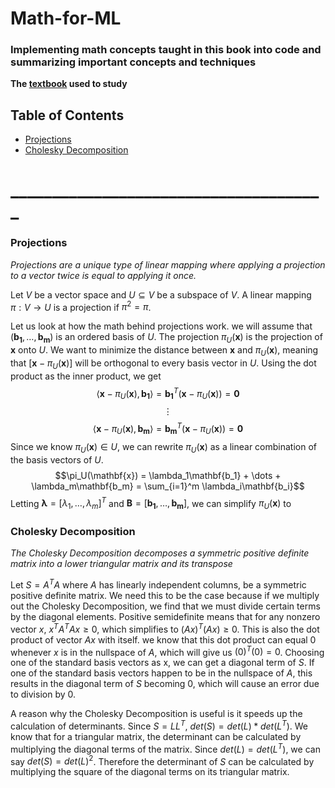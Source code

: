 # Math-for-ML
### Implementing math concepts taught in this book into code and summarizing important concepts and techniques

**The [textbook](https://course.ccs.neu.edu/ds4420sp20/readings/mml-book.pdf) used to study**

## Table of Contents
- [Projections](#projections)
- [Cholesky Decomposition](#cholesky-decomposition)

# ______________________________________



### Projections

*Projections are a unique type of linear mapping where applying a projection to a vector twice is equal to applying it once.*

Let $V$ be a vector space and $U \subseteq V$ be a subspace of $V$. A linear mapping $\pi : V \rightarrow U$ is a projection if $\pi^{2} = \pi$.

Let us look at how the math behind projections work. we will assume that $(\mathbf{b_1}, \dots, \mathbf{b_m})$ is an ordered basis of $U$. The projection $\pi_U(\textbf{x})$ is the projection of $\textbf{x}$ onto $U$. We want to minimize the distance between $\textbf{x}$ and $\pi_U(\textbf{x})$, meaning that $[\textbf{x} -  \pi_U(\textbf{x})]$ will be orthogonal to every basis vector in $U$. Using the dot product as the inner product, we get $$\langle \mathbf{x} -  \pi_U(\mathbf{x}), \mathbf{b_1} \rangle = \mathbf{b_1}^T(\mathbf{x} -  \pi_U(\mathbf{x})) = \mathbf{0}$$ $$\vdots$$ $$\langle \mathbf{x} -  \pi_U(\mathbf{x}), \mathbf{b_m} \rangle = \mathbf{b_m}^T(\mathbf{x} -  \pi_U(\mathbf{x})) = \mathbf{0}$$ Since we know $\pi_U(\mathbf{x}) \in U$, we can rewrite $\pi_U(\mathbf{x})$ as a linear combination of the basis vectors of $U$. $$\pi_U(\mathbf{x}) = \lambda_1\mathbf{b_1} + \dots + \lambda_m\mathbf{b_m} = \sum_{i=1}^m \lambda_i\mathbf{b_i}$$ Letting $\mathbf{\lambda} = [\lambda_1, \dots, \lambda_m]^T$ and $\mathbf{B} = [\mathbf{b_1}, \dots, \mathbf{b_m}]$, we can simplify $\pi_U(\mathbf{x})$ to


### Cholesky Decomposition

*The Cholesky Decomposition decomposes a symmetric positive definite matrix into a lower triangular matrix and its transpose*

Let $S = A^TA$ where $A$ has linearly independent columns, be a symmetric positive definite matrix. We need this to be the case because 
if we multiply out the Cholesky Decomposition, we find that we must divide certain terms by the diagonal elements. Positive semidefinite
means that for any nonzero vector $x$, $x^TA^TAx \geq 0$, which simplifies to $(Ax)^T(Ax) \geq 0$. This is also the dot product of vector $Ax$
with itself. we know that this dot product can equal $0$ whenever $x$ is in the nullspace of $A$, which will give us $(0)^T(0) = 0$.
Choosing one of the standard basis vectors as x, we can get a diagonal term of $S$. If one of the standard basis vectors happen to be in
the nullspace of $A$, this results in the diagonal term of $S$ becoming $0$, which will cause an error due to division by $0$.

A reason why the Cholesky Decomposition is useful is it speeds up the calculation of determinants. Since $S = LL^T$, 
$det(S) = det(L) * det(L^T)$. We know that for a triangular matrix, the determinant can be calculated by multiplying the diagonal terms
of the matrix. Since $det(L) = det(L^T)$, we can say $det(S) = det(L)^2$. Therefore the determinant of $S$ can be calculated by
multiplying the square of the diagonal terms on its triangular matrix.
